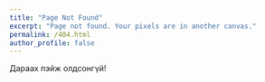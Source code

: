 ```yaml
---
title: "Page Not Found"
excerpt: "Page not found. Your pixels are in another canvas."
permalink: /404.html
author_profile: false
---
```


Дараах пэйж олдсонгүй!

<script>
  var GOOG_FIXURL_LANG = 'en';
  var GOOG_FIXURL_SITE = 'https://nini-tech23.github.io'
</script>
<script src="https://linkhelp.clients.google.com/tbproxy/lh/wm/fixurl.js">
</script>
